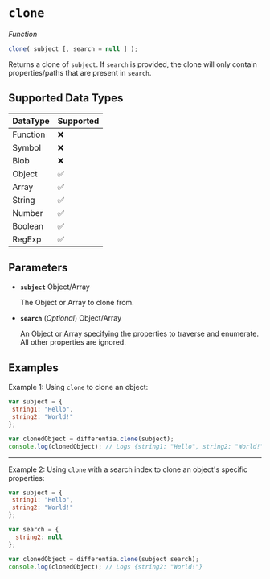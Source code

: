 # `clone`

*Function*
```JavaScript
clone( subject [, search = null ] );
```
Returns a clone of `subject`. If `search` is provided, the clone will only contain properties/paths that are present in `search`.

## Supported Data Types
DataType|Supported
---|---
Function|:x:
Symbol|:x:
Blob|:x:
Object|:white_check_mark:
Array|:white_check_mark:
String|:white_check_mark:
Number|:white_check_mark:
Boolean|:white_check_mark:
RegExp|:white_check_mark:

## Parameters
- **`subject`** Object/Array

  The Object or Array to clone from.

- **`search`** (*Optional*) Object/Array

  An Object or Array specifying the properties to traverse and enumerate. All other properties are ignored.

## Examples
Example 1: Using `clone` to clone an object:

```JavaScript
var subject = {
 string1: "Hello",
 string2: "World!"
};

var clonedObject = differentia.clone(subject);
console.log(clonedObject); // Logs {string1: "Hello", string2: "World!"}
```

---

Example 2: Using `clone` with a search index to clone an object's specific properties:

```JavaScript
var subject = {
 string1: "Hello",
 string2: "World!"
};

var search = {
  string2: null
};

var clonedObject = differentia.clone(subject search);
console.log(clonedObject); // Logs {string2: "World!"}
```